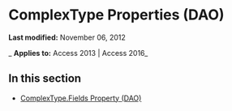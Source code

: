
# ComplexType Properties (DAO)

 **Last modified:** November 06, 2012

 _ **Applies to:** Access 2013 | Access 2016_

## In this section


- [ComplexType.Fields Property (DAO)](f913a304-5e72-d1df-8d89-d4a1c3a77d99.md)
    

